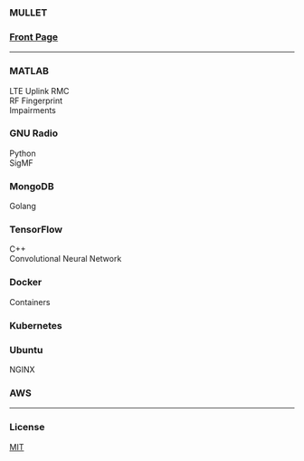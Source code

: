 ### MULLET

### [Front Page](https://chrimson.github.io/MULLET)

---

### MATLAB
LTE Uplink RMC  
RF Fingerprint  
Impairments

### GNU Radio
Python  
SigMF

### MongoDB
Golang

### TensorFlow
C++  
Convolutional Neural Network

### Docker
Containers

### Kubernetes

### Ubuntu
NGINX

### AWS

---

### License
[MIT](LICENSE)